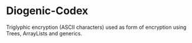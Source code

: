 # Diogenic-Codex
Triglyphic encryption (ASCII characters) used as  form of encryption using Trees, ArrayLists and generics. 

